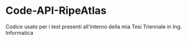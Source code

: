 # Code-API-RipeAtlas
Codice usato per i test presenti all'interno della mia Tesi Triennale in Ing. Informatica
